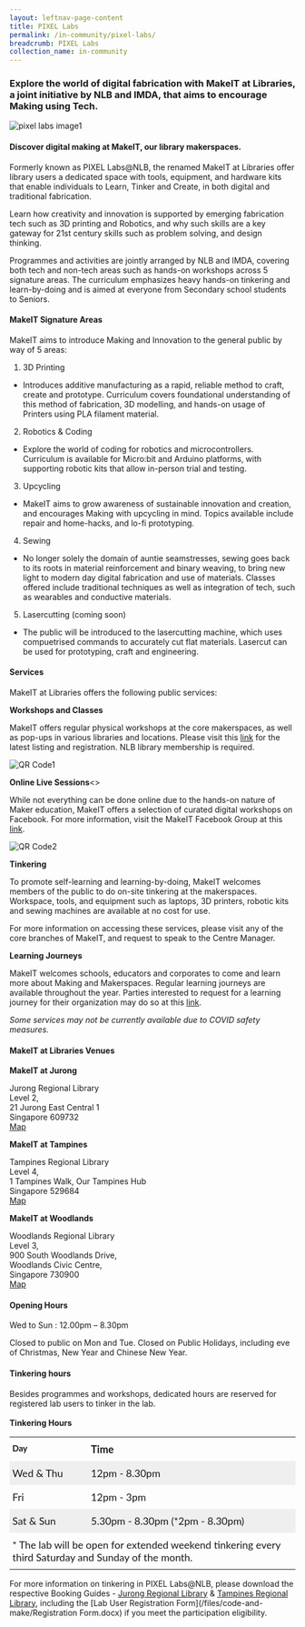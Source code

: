 ```yaml
---
layout: leftnav-page-content
title: PIXEL Labs
permalink: /in-community/pixel-labs/
breadcrumb: PIXEL Labs
collection_name: in-community
---
```

### Explore the world of digital fabrication with MakeIT at Libraries, a joint initiative by NLB and IMDA, that aims to encourage Making using Tech.

![pixel labs image1](/images/in-community/overview/pixel-labs-image2copy.jpg)

#### Discover digital making at MakeIT, our library makerspaces.

Formerly known as PIXEL Labs@NLB, the renamed MakeIT at Libraries offer library users a dedicated space with tools, equipment, and hardware kits that enable individuals to Learn, Tinker and Create, in both digital and traditional fabrication.<br>

Learn how creativity and innovation is supported by emerging fabrication tech such as 3D printing and Robotics, and why such skills are a key gateway for 21st century skills such as problem solving, and design thinking.<br>

Programmes and activities are jointly arranged by NLB and IMDA, covering both tech and non-tech areas such as hands-on workshops across 5 signature areas. The curriculum emphasizes heavy hands-on tinkering and learn-by-doing and is aimed at everyone from Secondary school students to Seniors.<br>

#### MakeIT Signature Areas

MakeIT aims to introduce Making and Innovation to the general public by way of 5 areas:<br>
1. 3D Printing
  * Introduces additive manufacturing as a rapid, reliable method to craft, create and prototype. Curriculum covers foundational understanding of this method of fabrication, 3D modelling, and hands-on usage of Printers using PLA filament material.<br>

2. Robotics & Coding
  * Explore the world of coding for robotics and microcontrollers. Curriculum is available for Micro:bit and Arduino platforms, with supporting robotic kits that allow in-person trial and testing.
  
 3. Upcycling
   * MakeIT aims to grow awareness of sustainable innovation and creation, and encourages Making with upcycling in mind. Topics available include repair and home-hacks, and lo-fi prototyping.
   
 4. Sewing 
  * No longer solely the domain of auntie seamstresses, sewing goes back to its roots in material reinforcement and binary weaving, to bring new light to modern day digital fabrication and use of materials. Classes offered include traditional techniques as well as integration of tech, such as wearables and conductive materials. 
 
 5. Lasercutting (coming soon)
   * The public will be introduced to the lasercutting machine, which uses compuetrised commands to accurately cut flat materials. Lasercut can be used for prototyping, craft and engineering.<br>
   
 #### Services
 
 MakeIT at Libraries offers the following public services:<br>
 
**Workshops and Classes**

MakeIT offers regular physical workshops at the core makerspaces, as well as pop-ups in various libraries and locations. Please visit this <a href="https://go.gov.sg/nlb-makeit-events" target="_blank">link</a> for the latest listing and registration. NLB library membership is required.<br>

![QR Code1]()

**Online Live Sessions**<>

While not everything can be done online due to the hands-on nature of Maker education, MakeIT offers a selection of curated digital workshops on Facebook. For more information, visit the MakeIT Facebook Group at this <a href="https://go.gov.sg/makeit" target="_blank">link</a>.<br>

![QR Code2]()

**Tinkering**

To promote self-learning and learning-by-doing, MakeIT welcomes members of the public to do on-site tinkering at the makerspaces. Workspace, tools, and equipment such as laptops, 3D printers, robotic kits and sewing machines are available at no cost for use.<br> 

For more information on accessing these services, please visit any of the core branches of MakeIT, and request to speak to the Centre Manager.<br>

**Learning Journeys**

MakeIT welcomes schools, educators and corporates to come and learn more about Making and Makerspaces. Regular learning journeys are available throughout the year. 
Parties interested to request for a learning journey for their organization may do so at this <a href="https://go.gov.sg/makeit-learningjourney" target="_blank">link</a>.<br>

*Some services may not be currently available due to COVID safety measures.*

#### MakeIT at Libraries Venues

**MakeIT at Jurong**

Jurong Regional Library<br> 
Level 2,<br> 
21 Jurong East Central 1<br>
Singapore 609732<br>
<a href="https://go.gov.sg/makeit-jurong" target="_blank">Map</a><br>

**MakeIT at Tampines**

Tampines Regional Library<br>
Level 4,<br>
1 Tampines Walk, Our Tampines Hub<br>
Singapore 529684<br>
<a href="https://go.gov.sg/makeit-tampines" target="_blank">Map</a><br>

**MakeIT at Woodlands**

Woodlands Regional Library<br>
Level 3,<br>
900 South Woodlands Drive,<br> 
Woodlands Civic Centre,<br>
Singapore 730900<br>
<a href="https://go.gov.sg/makeit-woodlands" target="_blank">Map</a><br>


#### Opening Hours

Wed to Sun : 12.00pm – 8.30pm<br>

Closed to public on Mon and Tue. Closed on Public Holidays, including eve of Christmas, New Year and Chinese New Year.<br>


#### Tinkering hours<br>

Besides programmes and workshops, dedicated hours are reserved for registered lab users to tinker in the lab.<br>
<br>**Tinkering Hours**<br>


<style type="text/css">
.tg  {border-collapse:collapse;border-spacing:0; border: 0;}
.tg td{font-family:Lato;font-size:18px;padding:10px 5px;border-style:solid;border-width:0px;overflow:hidden;word-break:normal;border-color:black;}
.tg th{font-family:Lato;font-size:18px;font-weight:normal;padding:10px 5px;border-style:solid;border-width:0px;overflow:hidden;word-break:normal;border-color:black;}
.tg .tg-1wig{font-weight:bold;text-align:left;vertical-align:top}
.tg .tg-kftd{background-color:#efefef;text-align:left;vertical-align:top}
.tg .tg-h6w4{font-weight:bold;font-size:15px;border-color:inherit;text-align:left;vertical-align:top}
.tg .tg-y698{background-color:#efefef;border-color:inherit;text-align:left;vertical-align:top}
.tg .tg-0pky{border-color:inherit;text-align:left;vertical-align:top}
.tg .tg-0lax{text-align:left;vertical-align:top}

.content table td, .content table th{
  border:1px solid;
}

.content table tbody tr:last-child td, .content table tbody tr:last-child th{
  border-bottom-width:thin;
}
</style>
<table class="tg">
  <tr>
    <th class="tg-h6w4">Day</th>
    <th class="tg-1wig">Time</th>
  </tr>
  <tr>
    <td class="tg-y698">Wed &amp; Thu</td>
    <td class="tg-kftd">12pm - 8.30pm</td>
  </tr>
  <tr>
    <td class="tg-0pky">Fri</td>
    <td class="tg-0lax">12pm - 3pm</td>
  </tr>
  <tr>
    <td class="tg-y698">Sat &amp; Sun</td>
    <td class="tg-kftd">5.30pm - 8.30pm (*2pm - 8.30pm)</td>
  </tr>
  <tr>
    <td class="tg-0lax" colspan="2">* The lab will be open for extended weekend tinkering every third Saturday and Sunday of the month.</td>
  </tr>
</table>


For more information on tinkering in PIXEL Labs@NLB, please download the respective Booking Guides - [Jurong Regional Library](/files/code-and-make/PIXEL-Lab-NLB-Booking-Guide-JRL.docx) & [Tampines Regional Library](/files/code-and-make/PIXEL-Lab-NLB-Booking-Guide.docx), including the [Lab User Registration Form](/files/code-and-make/Registration Form.docx) if you meet the participation eligibility.
